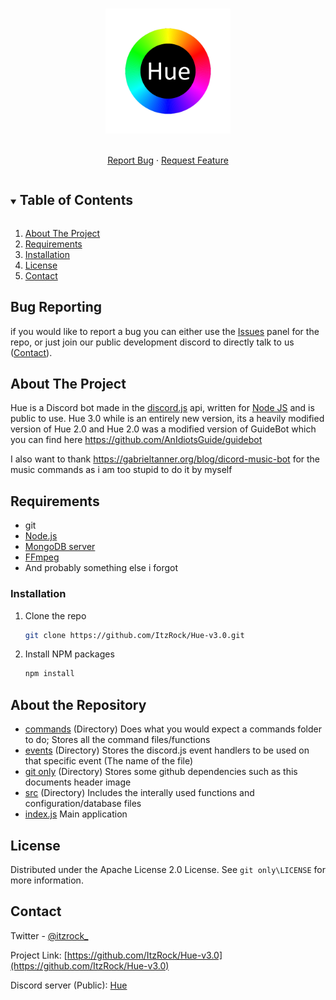 



<!-- PROJECT LOGO -->
<br />
<p align="center">
  <a href="https://github.com/ItzRock/Hue-v3.0">
    <img src="git only/images/logo.png" alt="Logo" width="200" height="200">
  </a>
  <p align="center">
    <br />
    <a href="https://github.com/ItzRock/Hue-v3.0/issues">Report Bug</a>
    ·
    <a href="https://github.com/ItzRock/Hue-v3.0/issues">Request Feature</a>
  </p>
</p>



<!-- TABLE OF CONTENTS -->
<details open="open">
  <summary><h2 style="display: inline-block">Table of Contents</h2></summary>
  <ol>
    <li><a href="#about-the-project">About The Project</a></li>
    <li><a href="#requirements">Requirements</a></li>
    <li><a href="#installation">Installation</a></li>
    <li><a href="#license">License</a></li>
    <li><a href="#contact">Contact</a></li>
  </ol>
</details>

## Bug Reporting
if you would like to report a bug you can either use the <a href="https://github.com/ItzRock/Hue-v3.0/issues">Issues</a> panel for the repo, or just join our public development discord to directly talk to us (<a href="#contact">Contact</a>).
<!-- ABOUT THE PROJECT -->
## About The Project

Hue is a Discord bot made in the [discord.js](https://discord.js.org/) api, written for [Node JS](https://nodejs.org/en/) and is public to use.
Hue 3.0 while is an entirely new version, its a heavily modified version of Hue 2.0
and Hue 2.0 was a modified version of GuideBot which you can find here
https://github.com/AnIdiotsGuide/guidebot

I also want to thank https://gabrieltanner.org/blog/dicord-music-bot for the music commands 
as i am too stupid to do it by myself
## Requirements
- git
- [Node.js](https://nodejs.org/)
- [MongoDB server](https://www.mongodb.com/try/download/community)
- [FFmpeg](https://ffmpeg.org/)
- And probably something else i forgot
### Installation

1. Clone the repo
   ```sh
   git clone https://github.com/ItzRock/Hue-v3.0.git
   ```
2. Install NPM packages
   ```sh
   npm install
   ```
## About the Repository
- <a href="https://github.com/ItzRock/Hue-v3.0/tree/main/commands">commands</a> (Directory) Does what you would expect a commands folder to do; Stores all the command files/functions
- <a href="https://github.com/ItzRock/Hue-v3.0/tree/main/events">events</a> (Directory) Stores the discord.js event handlers to be used on that specific event (The name of the file)
- <a href="https://github.com/ItzRock/Hue-v3.0/tree/main/git%20only">git only</a> (Directory) Stores some github dependencies such as this documents header image
- <a href="https://github.com/ItzRock/Hue-v3.0/tree/main/src">src</a> (Directory) Includes the interally used functions and configuration/database files
- <a href="https://github.com/ItzRock/Hue-v3.0/blob/main/index.js">index.js</a> Main application

<!-- LICENSE -->
## License

Distributed under the Apache License 2.0 License. See `git only\LICENSE` for more information.



<!-- CONTACT -->
## Contact

Twitter - [@itzrock_](https://twitter.com/itzrock_)

Project Link: [https://github.com/ItzRock/Hue-v3.0](https://github.com/ItzRock/Hue-v3.0)

Discord server (Public): [Hue](https://discord.com/invite/QwgnZ83XD3)
